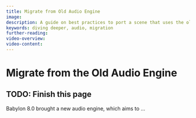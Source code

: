 ```yaml
---
title: Migrate from Old Audio Engine
image:
description: A guide on best practices to port a scene that uses the old audio engine to AudioEngineV2
keywords: diving deeper, audio, migration
further-reading:
video-overview:
video-content:
---
```


# Migrate from the Old Audio Engine

## TODO: Finish this page
Babylon 8.0 brought a new audio engine, which aims to ...

